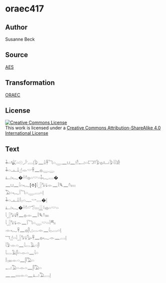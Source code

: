 # oraec417

## Author

Susanne Beck

## Source

[AES](https://github.com/simondschweitzer/aes)

## Transformation

[ORAEC](https://oraec.github.io/)

## License

<a rel="license" href="http://creativecommons.org/licenses/by-sa/4.0/"><img alt="Creative Commons License" style="border-width:0" src="https://i.creativecommons.org/l/by-sa/4.0/88x31.png" /></a><br />This work is licensed under a <a rel="license" href="http://creativecommons.org/licenses/by-sa/4.0/">Creative Commons Attribution-ShareAlike 4.0 International License</a>

## Text

𓇓𓏏𓆤𓏏𓇳𓌳𓐙𓊤𓅱𓈖𓏙𓋹𓆓𓏏𓇾𓈖𓂓𓈖𓀺𓂝𓏏𓉐𓏊𓅱𓐍𓂤𓅱𓇋𓇋𓀀<br>
𓇓𓏏𓊵𓏙𓊨𓁹𓎟𓋹𓈖𓐍𓇾𓇾<br>
𓂞𓆑�𓏐𓏊𓐍𓏏𓎟𓏏𓄤𓆑𓂋�<br>
𓈖𓂓𓈖𓇋𓏏𓆑[⯑]𓇋𓃀𓃙𓁹𓈖𓎛𓆰𓈖𓏊𓏤𓏥<br>
𓅐𓏏𓆑𓌉𓆓𓏏𓇾𓐙𓏏𓊤<br>
𓇓𓏏𓊵𓏙𓎛𓊪𓏏𓊃𓎡𓂋�𓊤<br>
𓂞𓆑�𓏐𓏊𓃿𓅿𓏥𓋲𓍱𓏤𓐍𓏏𓎟𓏏<br>
𓇋𓃀𓃙𓋹𓈖𓐍𓁹𓈖𓎛𓆰𓏊𓏤𓏤𓏤𓏤<br>
𓇋𓃀𓃙𓁹𓈖𓌉𓆓𓏏𓇾𓎟𓏏𓇋𓄪𓏤<br>
𓁹𓆑𓋹𓈖𓐍𓋴𓈎𓂋𓁹𓈖𓇋𓊪𓐙𓏏𓊤<br>
𓄓𓊨𓏏𓇋𓃀𓃙𓅭𓋹𓈖𓐍𓆑𓁹𓈖𓐙𓊤<br>
𓇋𓅱𓁹𓏏𓈖𓇋𓂋𓄿𓏏𓋴<br>
𓇋𓂋𓄿𓋴𓏏𓁹𓏏𓈖𓇋𓏏<br>
𓎛𓊪𓏤𓏤𓏤𓁹𓏏𓈖𓋴𓅐𓏏<br>
𓂝𓅐𓏏𓁹𓏏𓈖𓋴𓅐𓏏<br>
𓈖𓈖𓏥𓁹𓏏𓈖𓂞𓅐𓐙𓊤<br>
